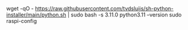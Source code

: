 wget -qO - https://raw.githubusercontent.com/tvdsluijs/sh-python-installer/main/python.sh | sudo bash -s 3.11.0
python3.11 –version
sudo raspi-config
